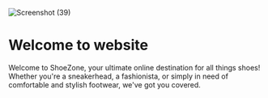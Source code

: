![Screenshot (39)](https://github.com/Ab3467/web-page-2/assets/138695838/6be0b2bd-d903-4b23-b569-e5504d65c0b2)

# Welcome to website 
<p>Welcome to ShoeZone, your ultimate online destination for all things shoes! Whether you're a sneakerhead, a fashionista, or simply in need of comfortable and stylish footwear, we've got you covered.</p>


